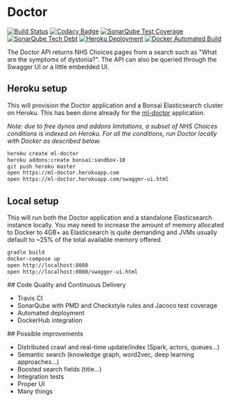 # Doctor
[![Build Status](https://img.shields.io/travis/mlucchini/doctor.svg)](https://travis-ci.org/mlucchini/doctor)
[![Codacy Badge](https://api.codacy.com/project/badge/Grade/3122480955ef4f14867c235da900979e)](https://www.codacy.com/app/mlucchini/doctor/dashboard)
[![SonarQube Test Coverage](https://img.shields.io/sonar/https/sonarqube.com/com.marclucchini:doctor/coverage.svg)](https://sonarqube.com/dashboard?id=com.marclucchini:doctor)
[![SonarQube Tech Debt](https://img.shields.io/sonar/https/sonarqube.com/com.marclucchini:doctor/tech_debt.svg)](https://sonarqube.com/dashboard?id=com.marclucchini:doctor)
[![Heroku Deployment](https://heroku-badge.herokuapp.com/?app=ml-doctor&root=swagger-ui.html&svg=1)](https://ml-doctor.herokuapp.com)
[![Docker Automated Build](https://img.shields.io/docker/automated/marclucchini/doctor.svg)](https://hub.docker.com/r/marclucchini/doctor)

The Doctor API returns NHS Choices pages from a search such as "What are the symptoms of dystonia?".
The API can also be queried through the Swagger UI or a little embedded UI.

## Heroku setup

This will provision the Doctor application and a Bonsai Elasticsearch cluster on Heroku.
This has been done already for the [ml-doctor](https://ml-doctor.herokuapp.com/swagger-ui.html) application.

*Note: due to free dynos and addons limitations, a subset of NHS Choices conditions is indexed on Heroku.
For all the conditions, run Doctor locally with Docker as described below.*

```sh
heroku create ml-doctor
heroku addons:create bonsai:sandbox-10
git push heroku master
open https://ml-doctor.herokuapp.com
open https://ml-doctor.herokuapp.com/swagger-ui.html
```

## Local setup

This will run both the Doctor application and a standalone Elasticsearch instance locally.
You may need to increase the amount of memory allocated to Docker to 4GB+ as Elasticsearch 
is quite demanding and JVMs usually default to ~25% of the total available memory offered.

```sh
gradle build
docker-compose up
open http://localhost:8080
open http://localhost:8080/swagger-ui.html
```

## Code Quality and Continuous Delivery

- Travis CI
- SonarQube with PMD and Checkstyle rules and Jacoco test coverage
- Automated deployment
- DockerHub integration

## Possible improvements

- Distributed crawl and real-time update/index (Spark, actors, queues...)
- Semantic search (knowledge graph, word2vec, deep learning approaches...)
- Boosted search fields (title...)
- Integration tests
- Proper UI
- Many things
